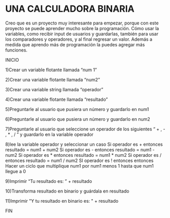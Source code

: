 # UNA CALCULADORA BINARIA
Creo que es un proyecto muy interesante para empezar, porque con este proyecto se puede aprender mucho sobre la programación. Cómo usar la variables, como recibir input de usuarios y guardarlas, también para usar los comparadores y operadores, y al final regresar un valor. Además a medida que aprendo más de programación la puedes agregar más funciones.

INICIO

1)Crear un variable flotante llamada “num 1”

2)Crear una variable flotante llamada “num2”

3)Crear una variable string llamada “operador”

4)Crear una variable flotante llamada “resultado”

5)Preguntarle al usuario que pusiera un número y guardarlo en num1

6)Preguntarle al usuario que pusiera un número y guardarlo en num2

7)Preguntarle al usuario que seleccione un operador de los siguientes “ + , - , * , / ” y guardarlo en la variable operador

8)lee la variable operador y seleccionar un caso 
	Si operador es + entonces resultado = num1 + num2
	Si operador es - entonces resultado = num1 - num2
	Si operador es * entonces resultado = num1 * num2
	Si operador es / entonces resultado = num1 / num2
	SI operador es ! entonces entonces
		Hacer un ciclo que multiplique num1 por num1 menos 1 hasta que num1 llegue a 0
		
 9)Imprimir “Tu resultado es: ” + resultado

10)Transforma resultado en binario y guárdala en resultado

11)Imprimir "Y tu resultado en binario es: " + resultado

FIN
